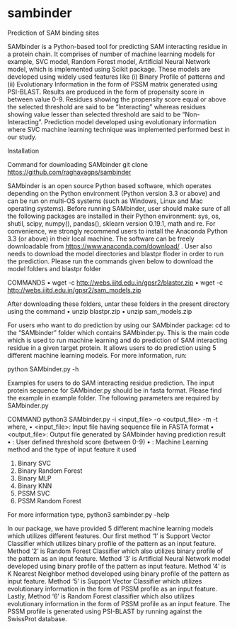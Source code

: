 # sambinder
Prediction of SAM binding sites

SAMbinder is a Python-based tool for predicting SAM interacting residue in a protein chain. It comprises of number of machine learning models for example, SVC model, Random Forest model, Artificial Neural Network model, which is implemented using Scikit package. These models are developed using widely used features like (i) Binary Profile of patterns and (ii) Evolutionary Information in the form of PSSM matrix generated using PSI-BLAST.
Results are produced in the form of propensity score in between value 0-9. Residues showing the propensity score equal or above the selected threshold are said to be “Interacting” whereas residues showing value lesser than selected threshold are said to be “Non-Interacting”. Prediction model developed using evolutionary information where SVC machine learning technique was implemented performed best in our study. 

Installation

Command for downloading SAMbinder
git clone https://github.com/raghavagps/sambinder

SAMbinder is an open source Python based software, which operates depending on the Python environment (Python version 3.3 or above) and can be run on multi-OS systems (such as Windows, Linux and Mac operating systems). Before running SAMbinder, user should make sure of all the following packages are installed in their Python environment: sys, os, shutil, scipy, numpy(), pandas(), sklearn version 0.19.1, math and re. For convenience, we strongly recommend users to install the Anaconda Python 3.3 (or above) in their local machine. The software can be freely downloadable from https://www.anaconda.com/download/ .
User also needs to download the model directories and blastpr floder in order to run the prediction. Please run the commands given below to download the model folders and blastpr folder

COMMANDS
•	wget -c http://webs.iiitd.edu.in/gpsr2/blastpr.zip 
•	wget -c http://webs.iiitd.edu.in/gpsr2/sam_models.zip  

After downloading these folders, untar these folders in the present directory using the command
•	unzip blastpr.zip
•	unzip sam_models.zip

For users who want to do prediction by using our SAMbinder package:
cd to the “SAMbinder” folder which contains SAMbinder.py. This is the main code which is used to run machine learning and do prediction of SAM interacting residue in a given target protein. It allows users to do prediction using 5 different machine learning models. For more information, run:

python SAMbinder.py -h

Examples for users to do SAM interacting residue prediction.
The input protein sequence for SAMbinder.py should be in fasta format. Please find the example in example folder. The following parameters are required by SAMbinder.py

COMMAND
python3 SAMbinder.py -i <input_file> -o <output_file> -m <method> -t <thres>
where,
•	<input_file>: Input file having sequence file in FASTA format
•	<output_file>: Output file generated by SAMbinder having prediction result
•	<thres>: User defined threshold score (between 0-9)
•	<method>: Machine Learning method and the type of input feature it used
1. Binary SVC
2. Binary Random Forest
3. Binary MLP
4. Binary KNN
4. PSSM SVC
5. PSSM Random Forest


For more information type,
python3 sambinder.py –help

In our package, we have provided 5 different machine learning models which utilizes different features. Our first method ‘1’ is Support Vector Classifier which utilizes binary profile of the pattern as an input feature. Method ‘2’ is Random Forest Classifier which also utilizes binary profile of the pattern as an input feature. Method ‘3’ is Artificial Neural Network model developed using binary profile of the pattern as input feature. Method ‘4’ is K Nearest Neighbor method developed using binary profile of the pattern as input feature. Method ‘5’ is Support Vector Classifier which utilizes evolutionary information in the form of PSSM profile as an input feature. Lastly, Method ‘6’ is Random Forest classifier which also utilizes evolutionary information in the form of PSSM profile as an input feature. The PSSM profile is generated using PSI-BLAST by running against the SwissProt database.
